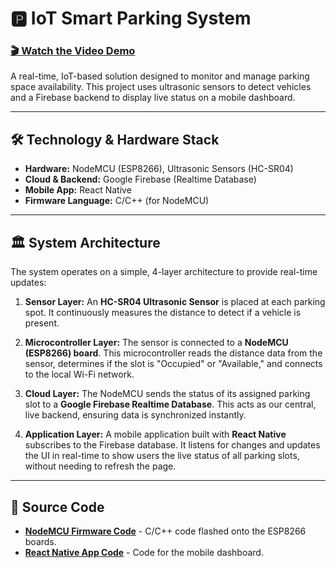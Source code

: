 # 🅿️ IoT Smart Parking System

### [🎬 Watch the Video Demo](https://drive.google.com/drive/folders/1BNYem31uBJkF8tFde_yx2hmmL75IWGpo?usp=drive_link)

A real-time, IoT-based solution designed to monitor and manage parking space availability. This project uses ultrasonic sensors to detect vehicles and a Firebase backend to display live status on a mobile dashboard.

---

## 🛠️ Technology & Hardware Stack

* **Hardware:** NodeMCU (ESP8266), Ultrasonic Sensors (HC-SR04) 
* **Cloud & Backend:** Google Firebase (Realtime Database) 
* **Mobile App:** React Native 
* **Firmware Language:** C/C++ (for NodeMCU)

---

## 🏛️ System Architecture

The system operates on a simple, 4-layer architecture to provide real-time updates:

1.  **Sensor Layer:** An **HC-SR04 Ultrasonic Sensor** is placed at each parking spot. It continuously measures the distance to detect if a vehicle is present.

2.  **Microcontroller Layer:** The sensor is connected to a **NodeMCU (ESP8266) board**. This microcontroller reads the distance data from the sensor, determines if the slot is "Occupied" or "Available," and connects to the local Wi-Fi network.

3.  **Cloud Layer:** The NodeMCU sends the status of its assigned parking slot to a **Google Firebase Realtime Database**. This acts as our central, live backend, ensuring data is synchronized instantly.

4.  **Application Layer:** A mobile application built with **React Native** subscribes to the Firebase database. It listens for changes and updates the UI in real-time to show users the live status of all parking slots, without needing to refresh the page.

---
## 📂 Source Code

* [**NodeMCU Firmware Code**](./nodemcu-code/) - C/C++ code flashed onto the ESP8266 boards.
* [**React Native App Code**](./react-native-app/) - Code for the mobile dashboard.
